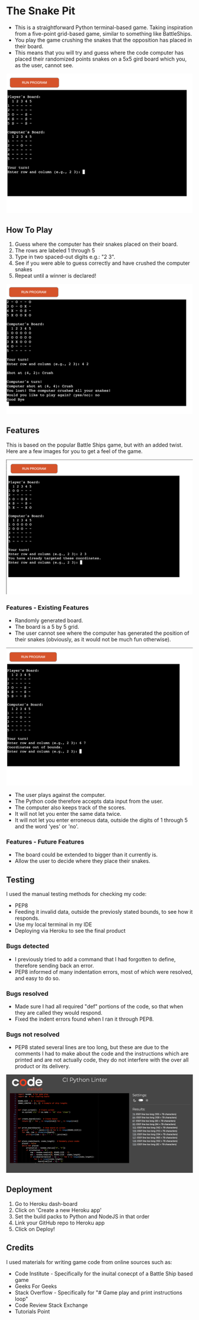 # The Snake Pit

* This is a straightforward Python terminal-based game. Taking inspiration from a five-point grid-based game, similar to something like BattleShips.
* You play the game crushing the snakes that the opposition has placed in their board.
* This means that you will try and guess where the code computer has placed their randomized points snakes on a 5x5 gird board which you, as the user, cannot see. 


![contactimage](assets/GameBegin.png)

## How To Play 

1. Guess where the computer has their snakes placed on their board.
2. The rows are labeled 1 through 5 
3. Type in two spaced-out digits e.g.: "2 3". 
4. See if you were able to guess correctly and have crushed the computer snakes
5. Repeat until a winner is declared!

![contactimage](assets/GameLost.png)

## Features 

This is based on the popular Battle Ships game, but with an added twist. Here are a few images for you to get a feel of the game.

![contactimage](assets/GamePlay.png)


###  Features - Existing Features

 - Randomly generated board.
 - The board is a 5 by 5 grid.
 - The user cannot see where the computer has generated the position of their snakes (obviously, as it would not be much fun otherwise).

![contactimage](assets/GameInvalidInput.png) 

* The user plays against the computer.
* The Python code therefore accepts data input from the user.
* The computer also keeps track of the scores.
* It will not let you enter the same data twice. 
* It will not let you enter erroneous data, outside the digits of 1 through 5 and the word 'yes' or 'no'. 


###  Features - Future Features 

* The board could be extended to bigger than it currently is. 
* Allow the user to decide where they place their snakes. 

## Testing 

I used the manual testing methods for checking my code: 

- PEP8 
- Feeding it invalid data, outside the previosly stated bounds, to see how it responds. 
- Use my local terminal in my IDE
- Deploying via Heroku to see the final product 


### Bugs detected

- I previously tried to add a command that I had forgotten to define, therefore sending back an error.
- PEP8 informed of many indentation errors, most of which were resolved, and easy to do so. 


### Bugs resolved 

- Made sure I had all required "def" portions of the code, so that when they are called they would respond.
- Fixed the indent errors found when I ran it through PEP8. 


### Bugs not resolved 

- PEP8 stated several lines are too long, but these are due to the comments I had to make about the code and the instructions which are printed and are not actually code, they do not interfere with the over all product or its delivery. 

![contactimage](assets/GameThruValidator.png)

## Deployment 

1. Go to Heroku dash-board 
2. Click on 'Create a new Heroku app'
3. Set the build packs to Python and NodeJS in that order
4. Link your GitHub repo to Heroku app 
5. Click on Deploy!

## Credits 

I used materials for writing game code from online sources such as: 
* Code Institute - Specifically for the inuital conecpt of a Battle Ship based game 
* Geeks For Geeks 
* Stack Overflow - Specifically for "# Game play and print instructions loop"
* Code Review Stack Exchange  
* Tutorials Point 